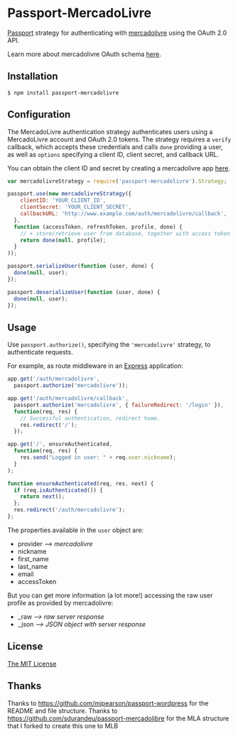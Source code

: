 # Passport-MercadoLivre

[Passport](https://github.com/jaredhanson/passport) strategy for authenticating with [mercadolivre](http://www.mercadolivre.com) using the OAuth 2.0 API.

Learn more about mercadolivre OAuth schema [here](http://developers.mercadolivre.com/server-side/).

## Installation

    $ npm install passport-mercadolivre

## Configuration

The MercadoLivre authentication strategy authenticates users using a MercadoLivre
account and OAuth 2.0 tokens.  The strategy requires a `verify` callback, which
accepts these credentials and calls `done` providing a user, as well as
`options` specifying a client ID, client secret, and callback URL.

You can obtain the client ID and secret by creating a mercadolivre app [here](http://applications.mercadolivre.com.ar/list).

```javascript
var mercadolivreStrategy = require('passport-mercadolivre').Strategy;

passport.use(new mercadolivreStrategy({
    clientID: 'YOUR_CLIENT_ID',
    clientSecret: 'YOUR_CLIENT_SECRET',
    callbackURL: 'http://www.example.com/auth/mercadolivre/callback',
  },
  function (accessToken, refreshToken, profile, done) {
    // + store/retrieve user from database, together with access token and refresh token
    return done(null, profile);
  }
));

passport.serializeUser(function (user, done) {
  done(null, user);
});

passport.deserializeUser(function (user, done) {
  done(null, user);
});
```

## Usage

Use `passport.authorize()`, specifying the `'mercadolivre'` strategy, to
authenticate requests.

For example, as route middleware in an [Express](http://expressjs.com/)
application:

```javascript
app.get('/auth/mercadolivre',
  passport.authorize('mercadolivre'));

app.get('/auth/mercadolivre/callback',
  passport.authorize('mercadolivre', { failureRedirect: '/login' }),
  function(req, res) {
    // Successful authentication, redirect home.
    res.redirect('/');
  });

app.get('/', ensureAuthenticated,
  function(req, res) {
    res.send("Logged in user: " + req.user.nickname);
  }
);

function ensureAuthenticated(req, res, next) {
  if (req.isAuthenticated()) {
    return next();
  };
  res.redirect('/auth/mercadolivre');
};
```

The properties available in the `user` object are:
- provider _--> mercadolivre_
- nickname
- first_name
- last_name
- email
- accessToken

But you can get more information (a lot more!) accessing the raw user profile as provided by mercadolivre:
- \_raw  _--> raw server response_
- \_json _--> JSON object with server response_

## License

[The MIT License](http://opensource.org/licenses/MIT)

## Thanks

Thanks to https://github.com/mjpearson/passport-wordpress for the README and file structure.
Thanks to https://github.com/sdurandeu/passport-mercadolibre for the MLA structure that I forked to create this one to MLB
